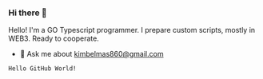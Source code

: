 ### Hi there 👋

Hello!
I'm a GO Typescript programmer. I prepare custom scripts, mostly in WEB3. Ready to cooperate.
- 💬 Ask me about kimbelmas860@gmail.com
```
Hello GitHub World!
```
<!--
**csiandal/csiandal** is a ✨ _special_ ✨ repository because its `README.md` (this file) appears on your GitHub profile.

Here are some ideas to get you started:

- 🔭 I’m currently working on ...
- 🌱 I’m currently learning ...
- 👯 I’m looking to collaborate on ...
- 🤔 I’m looking for help with ...
- 💬 Ask me about ...
- 📫 How to reach me: ...
- 😄 Pronouns: ...
- ⚡ Fun fact: ...
-->
